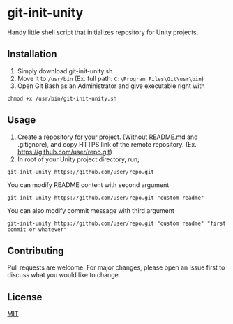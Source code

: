 # git-init-unity
Handy little shell script that initializes repository for Unity projects.

## Installation

1. Simply download git-init-unity.sh
2. Move it to `/usr/bin` (Ex. full path: `C:\Program Files\Git\usr\bin`)
3. Open Git Bash as an Administrator and give executable right with 
```console
chmod +x /usr/bin/git-init-unity.sh
```

## Usage
1. Create a repository for your project. (Without README.md and .gitignore), and copy HTTPS link of the remote repository.
(Ex. https://github.com/user/repo.git)
2. In root of your Unity project directory, run;
```console
git-init-unity https://github.com/user/repo.git
```

You can modify README content with second argument
```console
git-init-unity https://github.com/user/repo.git "custom readme"
```
You can also modify commit message with third argument
```console
git-init-unity https://github.com/user/repo.git "custom readme" "first commit or whatever"
```



## Contributing
Pull requests are welcome. For major changes, please open an issue first to discuss what you would like to change.

## License
[MIT](https://choosealicense.com/licenses/mit/)
